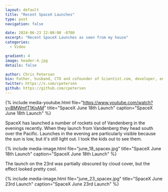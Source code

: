 ```yaml
---
layout: default
title: "Recent SpaceX Launches"
type: post
navigation: false

date: 2024-06-23 22:00:00 -0700
excerpt: "Recent SpaceX Launches as seen from my house"
categories:
  - Video

gradient: 4
image: header-4.jpg
details: false

author: Chris Petersen
bio: Father, husband, CTO and cofounder of Scientist.com, developer, entrepreneur and technologist.
twitter: https://x.com/cpetersen
github: https://github.com/cpetersen
---
```


{% include media-youtube.html file="https://www.youtube.com/watch?v=BMWmfT1KnAM" title="SpaceX June 18th Launch" caption="SpaceX June 18th Launch" %}

SpaceX has launched a number of rockets out of Vandenberg in the evenings recently. When they launch from Vandenberg they head south over the Pacific. Launches in the evening are particularly visible because the sun is low, but it's still light out. I took the kids out to see them.

{% include media-image.html file="june_18_spacex.jpg" title="SpaceX June 18th Launch" caption="SpaceX June 18th Launch" %}

The launch on the 23rd was partially obscured by cloud cover, but the effect looked pretty cool.

{% include media-image.html file="june_23_spacex.jpg" title="SpaceX June 23rd Launch" caption="SpaceX June 23rd Launch" %}
